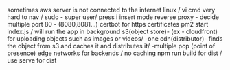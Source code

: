 sometimes aws server is not connected to the internet
linux / vi cmd very hard to nav / sudo - super user/ press i insert mode
reverse proxy - decide multiple port 80 - (8080,8081...)
certbot for https certificates
pm2 start index.js / will run the app in background
s3(object store)-  (ex - cloudfront) for uploading objects such as images or videos/ -one
cdn(distributor)- finds the object from s3 and caches it and distributes it/ -multiple pop (point of presence)
edge networks for backends / no caching
npm run build for dist / use serve for dist